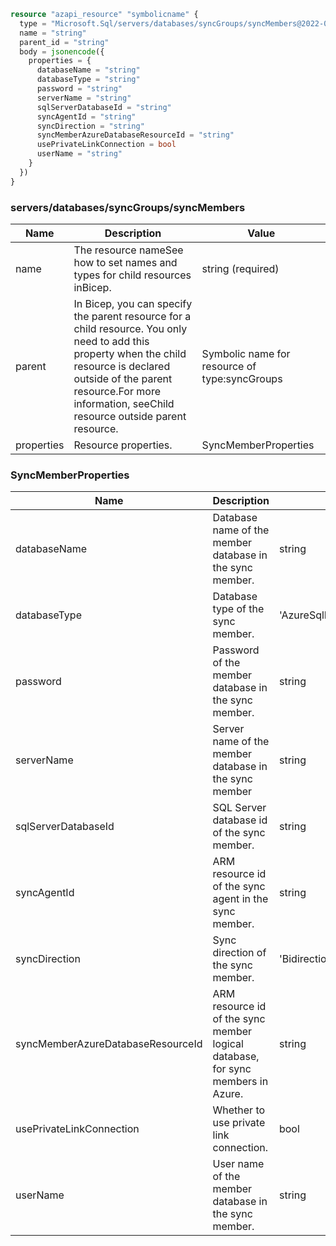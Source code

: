 ```terraform
resource "azapi_resource" "symbolicname" {
  type = "Microsoft.Sql/servers/databases/syncGroups/syncMembers@2022-05-01-preview"
  name = "string"
  parent_id = "string"
  body = jsonencode({
    properties = {
      databaseName = "string"
      databaseType = "string"
      password = "string"
      serverName = "string"
      sqlServerDatabaseId = "string"
      syncAgentId = "string"
      syncDirection = "string"
      syncMemberAzureDatabaseResourceId = "string"
      usePrivateLinkConnection = bool
      userName = "string"
    }
  })
}

```

### servers/databases/syncGroups/syncMembers

| Name | Description | Value |
|-|-|-|
| name | The resource nameSee how to set names and types for child resources inBicep. | string (required) |
| parent | In Bicep, you can specify the parent resource for a child resource. You only need to add this property when the child resource is declared outside of the parent resource.For more information, seeChild resource outside parent resource. | Symbolic name for resource of type:syncGroups |
| properties | Resource properties. | SyncMemberProperties |


### SyncMemberProperties

| Name | Description | Value |
|-|-|-|
| databaseName | Database name of the member database in the sync member. | string |
| databaseType | Database type of the sync member. | 'AzureSqlDatabase''SqlServerDatabase' |
| password | Password of the member database in the sync member. | string |
| serverName | Server name of the member database in the sync member | string |
| sqlServerDatabaseId | SQL Server database id of the sync member. | string |
| syncAgentId | ARM resource id of the sync agent in the sync member. | string |
| syncDirection | Sync direction of the sync member. | 'Bidirectional''OneWayHubToMember''OneWayMemberToHub' |
| syncMemberAzureDatabaseResourceId | ARM resource id of the sync member logical database, for sync members in Azure. | string |
| usePrivateLinkConnection | Whether to use private link connection. | bool |
| userName | User name of the member database in the sync member. | string |


